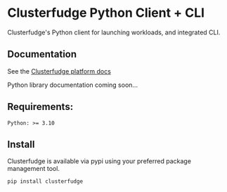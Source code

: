 # Clusterfudge Python Client + CLI

Clusterfudge's Python client for launching workloads, and integrated CLI.

## Documentation

See the [Clusterfudge platform docs](https://docs.clusterfudge.com)

Python library documentation coming soon...

## Requirements:

    Python: >= 3.10

## Install

Clusterfudge is available via pypi using your preferred package management tool.

`pip install clusterfudge`
